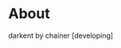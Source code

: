 # About

darkent by chainer [developing]

<!-- # Paper

[160224 SqueezeNet: AlexNet-level accuracy with 50x fewer parameters and <0.5MB model size](https://arxiv.org/abs/1602.07360)

# Model

Macroarchitectural of squeezeNet

# How to run

git clone git@github.com:amazarashi/squeeze-chainer.git

cd ./squeeze-chainer

python main.py -g 1

# Inspection

### dataset
Cifar10 [(link)](https://www.cs.toronto.edu/~kriz/cifar.html)

### Result

(1) optimizer: Adam

![accuracy-adam](https://github.com/amazarashi/squeeze-chainer/blob/develop/result/adam/accuracy.png "accuracy")

![loss-adam](https://github.com/amazarashi/squeeze-chainer/blob/develop/result/adam/loss.png "loss")

(2) optimizer: MomentumSGD
  - weight decay : 1.0e-4
  - momentum : 0.9
  - schedule[default:0.1,150:0.01,225:0.001]


![accuracy-adam](https://github.com/amazarashi/squeeze-chainer/blob/develop/result/momsgd/accuracy.png "accuracy")

![loss-adam](https://github.com/amazarashi/squeeze-chainer/blob/develop/result/momsgd/loss.png "loss") -->
